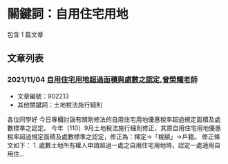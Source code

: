 # 關鍵詞：自用住宅用地

包含 1 篇文章

## 文章列表

### 2021/11/04 [自用住宅用地超過面積與處數之認定,曾榮耀老師](../../articles/902213_%E8%87%AA%E7%94%A8%E4%BD%8F%E5%AE%85%E7%94%A8%E5%9C%B0%E8%B6%85%E9%81%8E%E9%9D%A2%E7%A9%8D%E8%88%87%E8%99%95%E6%95%B8%E4%B9%8B%E8%AA%8D%E5%AE%9A%2C%E6%9B%BE%E6%A6%AE%E8%80%80%E8%80%81%E5%B8%AB.md)
- 文章編號：902213
- 其他關鍵詞：土地稅法施行細則

各位同學好 今日專欄討論有關剛修法的自用住宅用地優惠稅率超過規定面積及處數標準之認定。 今年（110）9月土地稅法施行細則修正，其原自用住宅用地優惠稅率超過規定面積及處數標準之認定，修正為：擇定→「稅額」→戶籍。 修正條文如下： 1. 處數土地所有權人申請超過一處之自用住宅用地時，認定一處適用自用住...
